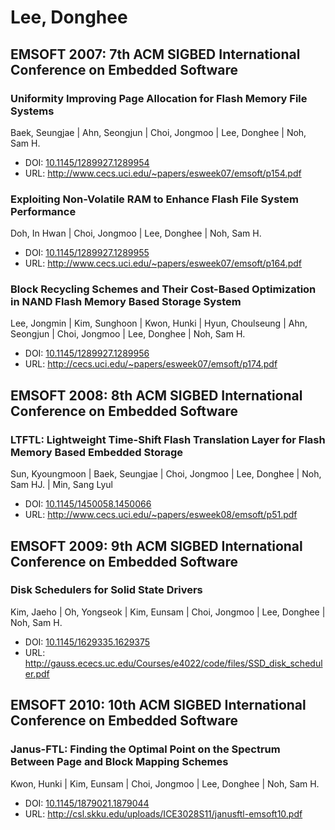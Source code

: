 # Lee, Donghee

## EMSOFT 2007: 7th ACM SIGBED International Conference on Embedded Software

### Uniformity Improving Page Allocation for Flash Memory File Systems
Baek, Seungjae | Ahn, Seongjun | Choi, Jongmoo | Lee, Donghee | Noh, Sam H.
* DOI: [10.1145/1289927.1289954](https://doi.org/10.1145/1289927.1289954)
* URL: <http://www.cecs.uci.edu/~papers/esweek07/emsoft/p154.pdf>

### Exploiting Non-Volatile RAM to Enhance Flash File System Performance
Doh, In Hwan | Choi, Jongmoo | Lee, Donghee | Noh, Sam H.
* DOI: [10.1145/1289927.1289955](https://doi.org/10.1145/1289927.1289955)
* URL: <http://www.cecs.uci.edu/~papers/esweek07/emsoft/p164.pdf>

### Block Recycling Schemes and Their Cost-Based Optimization in NAND Flash Memory Based Storage System
Lee, Jongmin | Kim, Sunghoon | Kwon, Hunki | Hyun, Choulseung | Ahn, Seongjun | Choi, Jongmoo | Lee, Donghee | Noh, Sam H.
* DOI: [10.1145/1289927.1289956](https://doi.org/10.1145/1289927.1289956)
* URL: <http://cecs.uci.edu/~papers/esweek07/emsoft/p174.pdf>

## EMSOFT 2008: 8th ACM SIGBED International Conference on Embedded Software

### LTFTL: Lightweight Time-Shift Flash Translation Layer for Flash Memory Based Embedded Storage
Sun, Kyoungmoon | Baek, Seungjae | Choi, Jongmoo | Lee, Donghee | Noh, Sam HJ. | Min, Sang Lyul
* DOI: [10.1145/1450058.1450066](https://doi.org/10.1145/1450058.1450066)
* URL: <http://www.cecs.uci.edu/~papers/esweek08/emsoft/p51.pdf>

## EMSOFT 2009: 9th ACM SIGBED International Conference on Embedded Software

### Disk Schedulers for Solid State Drivers
Kim, Jaeho | Oh, Yongseok | Kim, Eunsam | Choi, Jongmoo | Lee, Donghee | Noh, Sam H.
* DOI: [10.1145/1629335.1629375](https://doi.org/10.1145/1629335.1629375)
* URL: <http://gauss.ececs.uc.edu/Courses/e4022/code/files/SSD_disk_scheduler.pdf>

## EMSOFT 2010: 10th ACM SIGBED International Conference on Embedded Software

### Janus-FTL: Finding the Optimal Point on the Spectrum Between Page and Block Mapping Schemes
Kwon, Hunki | Kim, Eunsam | Choi, Jongmoo | Lee, Donghee | Noh, Sam H.
* DOI: [10.1145/1879021.1879044](https://doi.org/10.1145/1879021.1879044)
* URL: <http://csl.skku.edu/uploads/ICE3028S11/janusftl-emsoft10.pdf>

